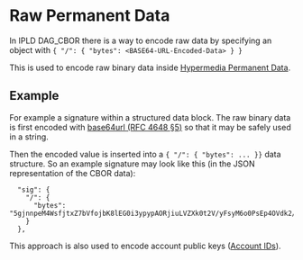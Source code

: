 # Raw Permanent Data

In IPLD DAG_CBOR there is a way to encode raw data by specifying an object with `{ "/": { "bytes": <BASE64-URL-Encoded-Data> } }`

This is used to encode raw binary data inside [Hypermedia Permanent Data](./permanent-data.md).

## Example

For example a signature within a structured data block. The raw binary data is first encoded with [base64url (RFC 4648 §5)](https://datatracker.ietf.org/doc/html/rfc4648#section-5) so that it may be safely used in a string.

Then the encoded value is inserted into a `{ "/": { "bytes": ... }}` data structure. So an example signature may look like this (in the JSON representation of the CBOR data):

```
  "sig": {
    "/": {
      "bytes": "5gjnnpeM4WsfjtxZ7bVfojbK8lEG0i3ypypAORjiuLVZXk0t2V/yFsyM6o0PsEp4OVdk2/XKfW7KOthp1FYODA"
    }
  },
```

This approach is also used to encode account public keys ([Account IDs](./accounts.md#account-id)).
